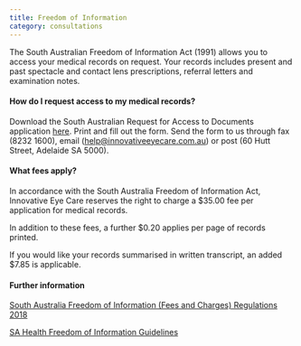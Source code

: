 ```yaml
---
title: Freedom of Information
category: consultations
---
```

<div><p>The South Australian Freedom of Information Act (1991) allows you to access your medical records on request. Your records includes present and past spectacle and contact lens prescriptions, referral letters and examination notes.</div></p>

#### How do I request access to my medical records?
Download the South Australian Request for Access to Documents application <a href=http://https://government.archives.sa.gov.au/sites/default/files/20180622%20Request%20for%20Access%20Application%20Form%202018-19%20Final%20V1.pdf>here</a>. Print and fill out the form. Send the form to us through fax (8232 1600), email (help@innovativeeyecare.com.au) or post (60 Hutt Street, Adelaide SA 5000).

#### What fees apply?
In accordance with the South Australia Freedom of Information Act, Innovative Eye Care reserves the right to charge a $35.00 fee per application for medical records.

In addition to these fees, a further $0.20 applies per page of records printed.

If you would like your records summarised in written transcript, an added $7.85 is applicable.

#### Further information

<a href=https://www.legislation.sa.gov.au/LZ/C/R/FREEDOM%20OF%20INFORMATION%20(FEES%20AND%20CHARGES)%20REGULATIONS%202018/CURRENT/2018.192.AUTH.PDF>South Australia Freedom of Information (Fees and Charges)
Regulations 2018</a>

<a href=https://www.sahealth.sa.gov.au/wps/wcm/connect/public+content/sa+health+internet/about+us/accessing+information/freedom+of+information>SA Health Freedom of Information Guidelines</a>
